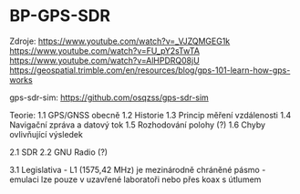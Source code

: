 # BP-GPS-SDR

Zdroje:
https://www.youtube.com/watch?v=_VJZQMGEG1k
https://www.youtube.com/watch?v=FU_pY2sTwTA
https://www.youtube.com/watch?v=AlHPDRQ08jU
https://geospatial.trimble.com/en/resources/blog/gps-101-learn-how-gps-works

gps-sdr-sim: https://github.com/osqzss/gps-sdr-sim


Teorie:
1.1 GPS/GNSS obecně
1.2 Historie
1.3 Princip měření vzdálenosti
1.4 Navigační zpráva a datový tok
1.5 Rozhodování polohy (?)
1.6 Chyby ovlivňující výsledek

2.1 SDR
2.2 GNU Radio (?)

3.1 Legislativa - L1 (1575,42 MHz) je mezinárodně chráněné pásmo
                - emulaci lze pouze v uzavřené laboratoři nebo přes koax s útlumem


